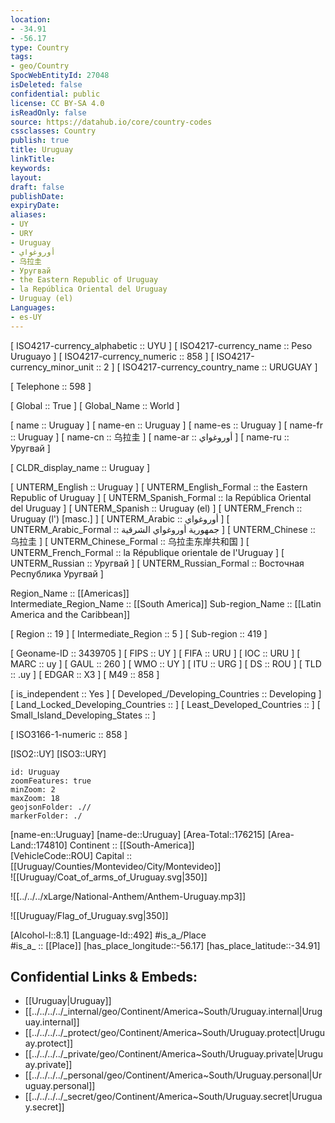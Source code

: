 ```yaml
---
location:
- -34.91
- -56.17
type: Country
tags:
- geo/Country
SpocWebEntityId: 27048
isDeleted: false
confidential: public
license: CC BY-SA 4.0
isReadOnly: false
source: https://datahub.io/core/country-codes
cssclasses: Country
publish: true
title: Uruguay
linkTitle: 
keywords: 
layout: 
draft: false
publishDate: 
expiryDate: 
aliases:
- UY
- URY
- Uruguay
- أوروغواي
- 乌拉圭
- Уругвай
- the Eastern Republic of Uruguay
- la República Oriental del Uruguay
- Uruguay (el)
Languages:
- es-UY
---
```



[	ISO4217-currency_alphabetic	 :: UYU ] 
[	ISO4217-currency_name	 :: Peso Uruguayo ] 
[	ISO4217-currency_numeric	 :: 858 ] 
[	ISO4217-currency_minor_unit	 :: 2 ] 
[	ISO4217-currency_country_name	 :: URUGUAY ] 

[	Telephone	 :: 598 ] 

[	Global	 :: True ] 
[	Global_Name	 :: World ] 

[	name	 :: Uruguay ] 
[	name-en	 :: Uruguay ] 
[	name-es	 :: Uruguay ] 
[	name-fr	 :: Uruguay ] 
[	name-cn	 :: 乌拉圭 ] 
[	name-ar	 :: أوروغواي ] 
[	name-ru	 :: Уругвай ] 

[	CLDR_display_name	 :: Uruguay ] 

[	UNTERM_English	 :: Uruguay ] 
[	UNTERM_English_Formal	 :: the Eastern Republic of Uruguay ] 
[	UNTERM_Spanish_Formal	 :: la República Oriental del Uruguay ] 
[	UNTERM_Spanish	 :: Uruguay (el) ] 
[	UNTERM_French	 :: Uruguay (l') [masc.] ] 
[	UNTERM_Arabic	 :: أوروغواي ] 
[	UNTERM_Arabic_Formal	 :: جمهورية أوروغواي الشرقية ] 
[	UNTERM_Chinese	 :: 乌拉圭 ] 
[	UNTERM_Chinese_Formal	 :: 乌拉圭东岸共和国 ] 
[	UNTERM_French_Formal	 :: la République orientale de l'Uruguay ] 
[	UNTERM_Russian	 :: Уругвай ] 
[	UNTERM_Russian_Formal	 :: Восточная Республика Уругвай ] 

Region_Name ::  [[Americas]]  
Intermediate_Region_Name ::  [[South America]] 
Sub-region_Name ::  [[Latin America and the Caribbean]] 

[	Region	 :: 19 ] 
[	Intermediate_Region	 :: 5 ] 
[	Sub-region	 :: 419 ] 

[	Geoname-ID	 :: 3439705 ] 
[	FIPS	 :: UY ] 
[	FIFA	 :: URU ] 
[	IOC	 :: URU ] 
[	MARC	 :: uy ] 
[	GAUL	 :: 260 ] 
[	WMO	 :: UY ] 
[	ITU	 :: URG ] 
[	DS	 :: ROU ] 
[	TLD	 :: .uy ] 
[	EDGAR	 :: X3 ] 
[	M49	 :: 858 ] 

[	is_independent	 :: Yes ] 
[	Developed_/Developing_Countries	 :: Developing ] 
[	Land_Locked_Developing_Countries	 ::  ] 
[	Least_Developed_Countries	 ::  ] 
[	Small_Island_Developing_States	 ::  ] 

[	ISO3166-1-numeric	 :: 858 ] 



[ISO2::UY] 
[ISO3::URY] 
```leaflet
id: Uruguay
zoomFeatures: true 
minZoom: 2 
maxZoom: 18
geojsonFolder: .//
markerFolder: ./
```

[name-en::Uruguay] 
[name-de::Uruguay] 
[Area-Total::176215] 
[Area-Land::174810] 
Continent :: [[South-America]]  
[VehicleCode::ROU] 
Capital :: [[Uruguay/Counties/Montevideo/City/Montevideo]]  
![[Uruguay/Coat_of_arms_of_Uruguay.svg|350]] 

![[../../../xLarge/National-Anthem/Anthem-Uruguay.mp3]] 

![[Uruguay/Flag_of_Uruguay.svg|350]] 

[Alcohol-l::8.1] 
[Language-Id::492] 
#is_a_/Place  
#is_a_ :: [[Place]] 
[has_place_longitude::-56.17] 
[has_place_latitude::-34.91] 



## Confidential Links & Embeds: 
- [[Uruguay|Uruguay]] 
- [[../../../../_internal/geo/Continent/America~South/Uruguay.internal|Uruguay.internal]] 
- [[../../../../_protect/geo/Continent/America~South/Uruguay.protect|Uruguay.protect]] 
- [[../../../../_private/geo/Continent/America~South/Uruguay.private|Uruguay.private]] 
- [[../../../../_personal/geo/Continent/America~South/Uruguay.personal|Uruguay.personal]] 
- [[../../../../_secret/geo/Continent/America~South/Uruguay.secret|Uruguay.secret]] 
